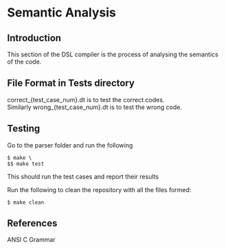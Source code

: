 # Semantic Analysis

## Introduction
This section of the DSL compiler is the process of analysing the semantics of the code.

## File Format in Tests directory
correct_{test_case_num}.dt is to test the correct codes. \
Similarly wrong_{test_case_num}.dt is to test the wrong code.

## Testing

Go to the parser folder and run the following

    $ make \
    $$ make test

This should run the test cases and report their results

Run the following to clean the repository with all the files formed:

    $ make clean

## References

ANSI C Grammar